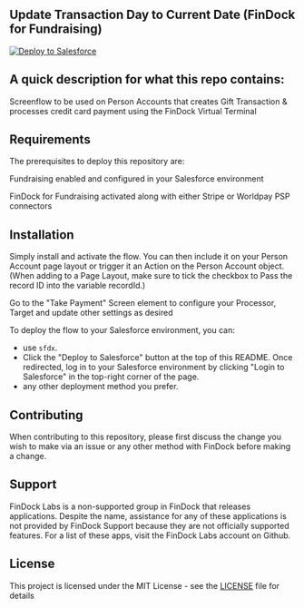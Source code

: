 ## Update Transaction Day to Current Date (FinDock for Fundraising)
<a href="https://githubsfdeploy.herokuapp.com?owner=ashley-findock&repo=virtual-terminal-person-account&ref=main">
  <img alt="Deploy to Salesforce"
       src="https://raw.githubusercontent.com/afawcett/githubsfdeploy/master/deploy.png">
</a>


## A quick description for what this repo contains:

Screenflow to be used on Person Accounts that creates Gift Transaction & processes credit card payment using the FinDock Virtual Terminal

## Requirements
The prerequisites to deploy this repository are:

Fundraising enabled and configured in your Salesforce environment

FinDock for Fundraising activated along with either Stripe or Worldpay PSP connectors

## Installation

Simply install and activate the flow. You can then include it on your Person Account page layout or trigger it an Action on the Person Account object. (When adding to a Page Layout, make sure to tick the checkbox to Pass the record ID into the variable recordId.)

Go to the "Take Payment" Screen element to configure your Processor, Target and update other settings as desired

To deploy the flow to your Salesforce environment, you can:
- use `sfdx`.
- Click the "Deploy to Salesforce" button at the top of this README. Once redirected, log in to your Salesforce environment by clicking "Login to Salesforce" in the top-right corner of the page.
- any other deployment method you prefer.

## Contributing

When contributing to this repository, please first discuss the change you wish to make via an issue or any other method with FinDock before making a change.

## Support

FinDock Labs is a non-supported group in FinDock that releases applications. Despite the name, assistance for any of these applications is not provided by FinDock Support because they are not officially supported features. For a list of these apps, visit the FinDock Labs account on Github. 

## License

This project is licensed under the MIT License - see the [LICENSE](/LICENSE) file for details
